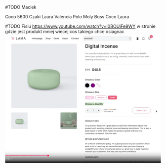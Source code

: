 #TODO Maciek

Coco 5600
Czaki
Laura 
Valencia
Polo
Moly
Boss
Coco
Laura

#TODO Fisiu 
https://www.youtube.com/watch?v=I0BOUiFe9WY
w stronie gdzie jest produkt mniej wiecej cos takiego chce osiagnac 
![alt text](image.png)
